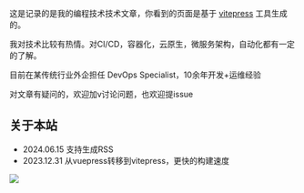 这是记录的是我的编程技术技术文章，你看到的页面是基于 [vitepress](https://vitepress.dev/) 工具生成的。

我对技术比较有热情。对CI/CD，容器化，云原生，微服务架构，自动化都有一定的了解。

目前在某传统行业外企担任 DevOps Specialist，10余年开发+运维经验

<!-- 工作中用到的技术 AWS, K8s, Gitlab Pipeline, Terraform -->

对文章有疑问的，欢迎加v讨论问题，也欢迎提issue

## 关于本站

* 2024.06.15 支持生成RSS
* 2023.12.31 从vuepress转移到vitepress，更快的构建速度

![](https://pek3b.qingstor.com/hexo-blog/WechatIMG692.jpg#img-responsive)
